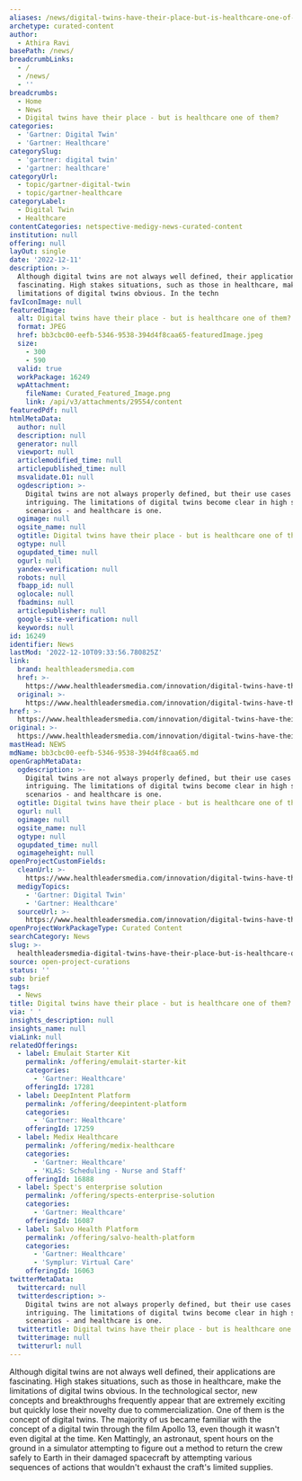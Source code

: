 ```yaml
---
aliases: /news/digital-twins-have-their-place-but-is-healthcare-one-of-them
archetype: curated-content
author:
  - Athira Ravi
basePath: /news/
breadcrumbLinks:
  - /
  - /news/
  - ''
breadcrumbs:
  - Home
  - News
  - Digital twins have their place - but is healthcare one of them?
categories:
  - 'Gartner: Digital Twin'
  - 'Gartner: Healthcare'
categorySlug:
  - 'gartner: digital twin'
  - 'gartner: healthcare'
categoryUrl:
  - topic/gartner-digital-twin
  - topic/gartner-healthcare
categoryLabel:
  - Digital Twin
  - Healthcare
contentCategories: netspective-medigy-news-curated-content
institution: null
offering: null
layOut: single
date: '2022-12-11'
description: >-
  Although digital twins are not always well defined, their applications are
  fascinating. High stakes situations, such as those in healthcare, make the
  limitations of digital twins obvious. In the techn
favIconImage: null
featuredImage:
  alt: Digital twins have their place - but is healthcare one of them?
  format: JPEG
  href: bb3cbc00-eefb-5346-9538-394d4f8caa65-featuredImage.jpeg
  size:
    - 300
    - 590
  valid: true
  workPackage: 16249
  wpAttachment:
    fileName: Curated_Featured_Image.png
    link: /api/v3/attachments/29554/content
featuredPdf: null
htmlMetaData:
  author: null
  description: null
  generator: null
  viewport: null
  articlemodified_time: null
  articlepublished_time: null
  msvalidate.01: null
  ogdescription: >-
    Digital twins are not always properly defined, but their use cases are
    intriguing. The limitations of digital twins become clear in high stakes
    scenarios - and healthcare is one.
  ogimage: null
  ogsite_name: null
  ogtitle: Digital twins have their place - but is healthcare one of them?
  ogtype: null
  ogupdated_time: null
  ogurl: null
  yandex-verification: null
  robots: null
  fbapp_id: null
  oglocale: null
  fbadmins: null
  articlepublisher: null
  google-site-verification: null
  keywords: null
id: 16249
identifier: News
lastMod: '2022-12-10T09:33:56.780825Z'
link:
  brand: healthleadersmedia.com
  href: >-
    https://www.healthleadersmedia.com/innovation/digital-twins-have-their-place-healthcare-one-them
  original: >-
    https://www.healthleadersmedia.com/innovation/digital-twins-have-their-place-healthcare-one-them
href: >-
  https://www.healthleadersmedia.com/innovation/digital-twins-have-their-place-healthcare-one-them
original: >-
  https://www.healthleadersmedia.com/innovation/digital-twins-have-their-place-healthcare-one-them
mastHead: NEWS
mdName: bb3cbc00-eefb-5346-9538-394d4f8caa65.md
openGraphMetaData:
  ogdescription: >-
    Digital twins are not always properly defined, but their use cases are
    intriguing. The limitations of digital twins become clear in high stakes
    scenarios - and healthcare is one.
  ogtitle: Digital twins have their place - but is healthcare one of them?
  ogurl: null
  ogimage: null
  ogsite_name: null
  ogtype: null
  ogupdated_time: null
  ogimageheight: null
openProjectCustomFields:
  cleanUrl: >-
    https://www.healthleadersmedia.com/innovation/digital-twins-have-their-place-healthcare-one-them
  medigyTopics:
    - 'Gartner: Digital Twin'
    - 'Gartner: Healthcare'
  sourceUrl: >-
    https://www.healthleadersmedia.com/innovation/digital-twins-have-their-place-healthcare-one-them
openProjectWorkPackageType: Curated Content
searchCategory: News
slug: >-
  healthleadersmedia-digital-twins-have-their-place-but-is-healthcare-one-of-them
source: open-project-curations
status: ''
sub: brief
tags:
  - News
title: Digital twins have their place - but is healthcare one of them?
via: ' '
insights_description: null
insights_name: null
viaLink: null
relatedOfferings:
  - label: Emulait Starter Kit
    permalink: /offering/emulait-starter-kit
    categories:
      - 'Gartner: Healthcare'
    offeringId: 17281
  - label: DeepIntent Platform
    permalink: /offering/deepintent-platform
    categories:
      - 'Gartner: Healthcare'
    offeringId: 17259
  - label: Medix Healthcare
    permalink: /offering/medix-healthcare
    categories:
      - 'Gartner: Healthcare'
      - 'KLAS: Scheduling - Nurse and Staff'
    offeringId: 16888
  - label: Spect's enterprise solution
    permalink: /offering/spects-enterprise-solution
    categories:
      - 'Gartner: Healthcare'
    offeringId: 16087
  - label: Salvo Health Platform
    permalink: /offering/salvo-health-platform
    categories:
      - 'Gartner: Healthcare'
      - 'Symplur: Virtual Care'
    offeringId: 16063
twitterMetaData:
  twittercard: null
  twitterdescription: >-
    Digital twins are not always properly defined, but their use cases are
    intriguing. The limitations of digital twins become clear in high stakes
    scenarios - and healthcare is one.
  twittertitle: Digital twins have their place - but is healthcare one of them?
  twitterimage: null
  twitterurl: null
---
```

<p>Although digital twins are not always well defined, their applications are fascinating. High stakes situations, such as those in healthcare, make the limitations of digital twins obvious. In the technological sector, new concepts and breakthroughs frequently appear that are extremely exciting but quickly lose their novelty due to commercialization. One of them is the concept of digital twins. The majority of us became familiar with the concept of a digital twin through the film Apollo 13, even though it wasn't even digital at the time. Ken Mattingly, an astronaut, spent hours on the ground in a simulator attempting to figure out a method to return the crew safely to Earth in their damaged spacecraft by attempting various sequences of actions that wouldn't exhaust the craft's limited supplies.</p>